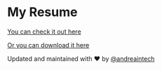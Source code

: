 # My Resume

[You can check it out here](https://andreaintech.github.io/resume/)

[Or you can download it here](https://docs.google.com/viewerng/viewer?url=https://raw.githubusercontent.com/andreaintech/curriculum/master/AndreaDaSilva_Resume_FullVersion.pdf)



Updated and maintained with ❤️ by [@andreaintech](https://andreaintech.github.io/web/)
